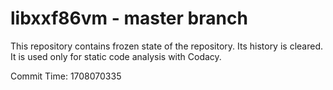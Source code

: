 # libxxf86vm - master branch

This repository contains frozen state of the repository.
Its history is cleared. It is used only for static code
analysis with Codacy.

Commit Time: 1708070335